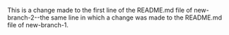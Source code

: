 This is a change made to the first line of the README.md file of new-branch-2--the same line in which a change was made to the README.md file of new-branch-1.

